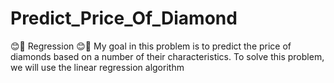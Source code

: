 # Predict_Price_Of_Diamond
😊🎉 Regression 😊🎉 My goal in this problem is to predict the price of diamonds based on a number of their characteristics. To solve this problem, we will use the linear regression algorithm
